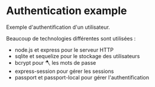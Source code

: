 # Authentication example

Exemple d'authentification d'un utilisateur.

Beaucoup de technologies différentes sont utilisées :

* node.js et express pour le serveur HTTP
* sqlite et sequelize pour le stockage des utilisateurs
* bcrypt pour 🪓 les mots de passe
* express-session pour gérer les sessions
* passport et passport-local pour gérer l'authentification
